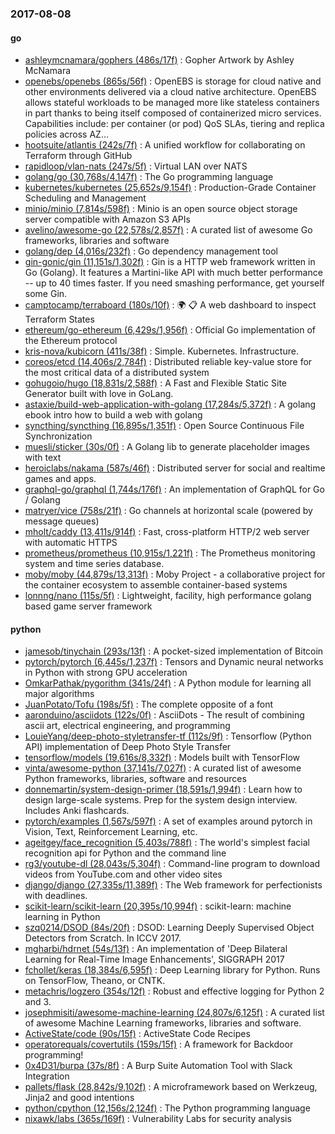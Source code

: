 ### 2017-08-08

#### go
* [ashleymcnamara/gophers (486s/17f)](https://github.com/ashleymcnamara/gophers) : Gopher Artwork by Ashley McNamara
* [openebs/openebs (865s/56f)](https://github.com/openebs/openebs) : OpenEBS is storage for cloud native and other environments delivered via a cloud native architecture. OpenEBS allows stateful workloads to be managed more like stateless containers in part thanks to being itself composed of containerized micro services. Capabilities include: per container (or pod) QoS SLAs, tiering and replica policies across AZ…
* [hootsuite/atlantis (242s/7f)](https://github.com/hootsuite/atlantis) : A unified workflow for collaborating on Terraform through GitHub
* [rapidloop/vlan-nats (247s/5f)](https://github.com/rapidloop/vlan-nats) : Virtual LAN over NATS
* [golang/go (30,768s/4,147f)](https://github.com/golang/go) : The Go programming language
* [kubernetes/kubernetes (25,652s/9,154f)](https://github.com/kubernetes/kubernetes) : Production-Grade Container Scheduling and Management
* [minio/minio (7,814s/598f)](https://github.com/minio/minio) : Minio is an open source object storage server compatible with Amazon S3 APIs
* [avelino/awesome-go (22,578s/2,857f)](https://github.com/avelino/awesome-go) : A curated list of awesome Go frameworks, libraries and software
* [golang/dep (4,016s/232f)](https://github.com/golang/dep) : Go dependency management tool
* [gin-gonic/gin (11,151s/1,302f)](https://github.com/gin-gonic/gin) : Gin is a HTTP web framework written in Go (Golang). It features a Martini-like API with much better performance -- up to 40 times faster. If you need smashing performance, get yourself some Gin.
* [camptocamp/terraboard (180s/10f)](https://github.com/camptocamp/terraboard) : 🌍 📋 A web dashboard to inspect Terraform States
* [ethereum/go-ethereum (6,429s/1,956f)](https://github.com/ethereum/go-ethereum) : Official Go implementation of the Ethereum protocol
* [kris-nova/kubicorn (411s/38f)](https://github.com/kris-nova/kubicorn) : Simple. Kubernetes. Infrastructure.
* [coreos/etcd (14,406s/2,784f)](https://github.com/coreos/etcd) : Distributed reliable key-value store for the most critical data of a distributed system
* [gohugoio/hugo (18,831s/2,588f)](https://github.com/gohugoio/hugo) : A Fast and Flexible Static Site Generator built with love in GoLang.
* [astaxie/build-web-application-with-golang (17,284s/5,372f)](https://github.com/astaxie/build-web-application-with-golang) : A golang ebook intro how to build a web with golang
* [syncthing/syncthing (16,895s/1,351f)](https://github.com/syncthing/syncthing) : Open Source Continuous File Synchronization
* [muesli/sticker (30s/0f)](https://github.com/muesli/sticker) : A Golang lib to generate placeholder images with text
* [heroiclabs/nakama (587s/46f)](https://github.com/heroiclabs/nakama) : Distributed server for social and realtime games and apps.
* [graphql-go/graphql (1,744s/176f)](https://github.com/graphql-go/graphql) : An implementation of GraphQL for Go / Golang
* [matryer/vice (758s/21f)](https://github.com/matryer/vice) : Go channels at horizontal scale (powered by message queues)
* [mholt/caddy (13,411s/914f)](https://github.com/mholt/caddy) : Fast, cross-platform HTTP/2 web server with automatic HTTPS
* [prometheus/prometheus (10,915s/1,221f)](https://github.com/prometheus/prometheus) : The Prometheus monitoring system and time series database.
* [moby/moby (44,879s/13,313f)](https://github.com/moby/moby) : Moby Project - a collaborative project for the container ecosystem to assemble container-based systems
* [lonnng/nano (115s/5f)](https://github.com/lonnng/nano) : Lightweight, facility, high performance golang based game server framework

#### python
* [jamesob/tinychain (293s/13f)](https://github.com/jamesob/tinychain) : A pocket-sized implementation of Bitcoin
* [pytorch/pytorch (6,445s/1,237f)](https://github.com/pytorch/pytorch) : Tensors and Dynamic neural networks in Python with strong GPU acceleration
* [OmkarPathak/pygorithm (341s/24f)](https://github.com/OmkarPathak/pygorithm) : A Python module for learning all major algorithms
* [JuanPotato/Tofu (198s/5f)](https://github.com/JuanPotato/Tofu) : The complete opposite of a font
* [aaronduino/asciidots (122s/0f)](https://github.com/aaronduino/asciidots) : AsciiDots - The result of combining ascii art, electrical engineering, and programming
* [LouieYang/deep-photo-styletransfer-tf (112s/9f)](https://github.com/LouieYang/deep-photo-styletransfer-tf) : Tensorflow (Python API) implementation of Deep Photo Style Transfer
* [tensorflow/models (19,616s/8,332f)](https://github.com/tensorflow/models) : Models built with TensorFlow
* [vinta/awesome-python (37,141s/7,027f)](https://github.com/vinta/awesome-python) : A curated list of awesome Python frameworks, libraries, software and resources
* [donnemartin/system-design-primer (18,591s/1,994f)](https://github.com/donnemartin/system-design-primer) : Learn how to design large-scale systems. Prep for the system design interview. Includes Anki flashcards.
* [pytorch/examples (1,567s/597f)](https://github.com/pytorch/examples) : A set of examples around pytorch in Vision, Text, Reinforcement Learning, etc.
* [ageitgey/face_recognition (5,403s/788f)](https://github.com/ageitgey/face_recognition) : The world's simplest facial recognition api for Python and the command line
* [rg3/youtube-dl (28,043s/5,304f)](https://github.com/rg3/youtube-dl) : Command-line program to download videos from YouTube.com and other video sites
* [django/django (27,335s/11,389f)](https://github.com/django/django) : The Web framework for perfectionists with deadlines.
* [scikit-learn/scikit-learn (20,395s/10,994f)](https://github.com/scikit-learn/scikit-learn) : scikit-learn: machine learning in Python
* [szq0214/DSOD (84s/20f)](https://github.com/szq0214/DSOD) : DSOD: Learning Deeply Supervised Object Detectors from Scratch. In ICCV 2017.
* [mgharbi/hdrnet (54s/13f)](https://github.com/mgharbi/hdrnet) : An implementation of 'Deep Bilateral Learning for Real-Time Image Enhancements', SIGGRAPH 2017
* [fchollet/keras (18,384s/6,595f)](https://github.com/fchollet/keras) : Deep Learning library for Python. Runs on TensorFlow, Theano, or CNTK.
* [metachris/logzero (354s/12f)](https://github.com/metachris/logzero) : Robust and effective logging for Python 2 and 3.
* [josephmisiti/awesome-machine-learning (24,807s/6,125f)](https://github.com/josephmisiti/awesome-machine-learning) : A curated list of awesome Machine Learning frameworks, libraries and software.
* [ActiveState/code (90s/15f)](https://github.com/ActiveState/code) : ActiveState Code Recipes
* [operatorequals/covertutils (159s/15f)](https://github.com/operatorequals/covertutils) : A framework for Backdoor programming!
* [0x4D31/burpa (37s/8f)](https://github.com/0x4D31/burpa) : A Burp Suite Automation Tool with Slack Integration
* [pallets/flask (28,842s/9,102f)](https://github.com/pallets/flask) : A microframework based on Werkzeug, Jinja2 and good intentions
* [python/cpython (12,156s/2,124f)](https://github.com/python/cpython) : The Python programming language
* [nixawk/labs (365s/169f)](https://github.com/nixawk/labs) : Vulnerability Labs for security analysis
